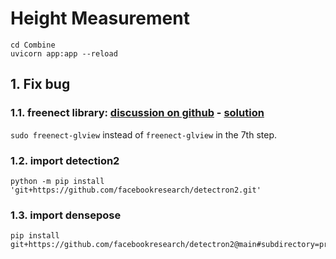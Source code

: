 # Height Measurement

```commandline
cd Combine
uvicorn app:app --reload
```

## 1. Fix bug
### 1.1. freenect library: [discussion on github](https://github.com/OpenKinect/libfreenect/issues/550) - [solution](https://naman5.wordpress.com/2014/06/24/experimenting-with-kinect-using-opencv-python-and-open-kinect-libfreenect/)
```sudo freenect-glview``` instead of ```freenect-glview``` in the 7th step.
### 1.2. import detection2
```
python -m pip install 'git+https://github.com/facebookresearch/detectron2.git'
```
### 1.3. import densepose
```
pip install git+https://github.com/facebookresearch/detectron2@main#subdirectory=projects/DensePose
```
